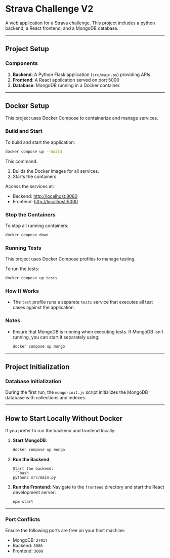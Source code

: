 # **Strava Challenge V2**

A web application for a Strava challenge. This project includes a python backend, a React frontend, and a MongoDB database.

---

## **Project Setup**

### **Components**
1. **Backend**: A Python Flask application (`src/main.py`) providing APIs.
2. **Frontend**: A React application served on port 5000
3. **Database**: MongoDB running in a Docker container.

---

## **Docker Setup**

This project uses Docker Compose to containerize and manage services.

### **Build and Start**
To build and start the application:
```bash
docker compose up --build
```
This command:
1. Builds the Docker images for all services.
2. Starts the containers.

Access the services at:
- Backend: [http://localhost:8080](http://localhost:8080)
- Frontend: [http://localhost:5000](http://localhost:5000)

### **Stop the Containers**
To stop all running containers:
```bash
docker compose down
```

### **Running Tests**

This project uses Docker Compose profiles to manage testing.

To run the tests:
```bash
docker compose up tests
```

### **How It Works**
- The `test` profile runs a separate `tests` service that executes all test cases against the application.

### **Notes**
- Ensure that MongoDB is running when executing tests. If MongoDB isn't running, you can start it separately using:
  ```bash
  docker compose up mongo
  ```

---

## **Project Initialization**

### **Database Initialization**
During the first run, the `mongo-init.js` script initializes the MongoDB database with collections and indexes.

---

## **How to Start Locally Without Docker**

If you prefer to run the backend and frontend locally:
1. **Start MongoDB**:
   ```bash
   docker compose up mongo
   ```

2. **Run the Backend**:
   ```
   Start the backend:
   ```bash
   python3 src/main.py
   ```

3. **Run the Frontend**:
   Navigate to the `frontend` directory and start the React development server:
   ```bash
   npm start
   ```

---

### **Port Conflicts**
Ensure the following ports are free on your host machine:
- MongoDB: `27017`
- Backend: `8080`
- Frontend: `3000`

